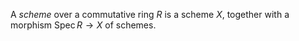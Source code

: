 A *scheme* over a commutative ring $R$ is a scheme $X$, together with a morphism $\mathop{\mathrm{Spec}} R \to X$ of schemes.
